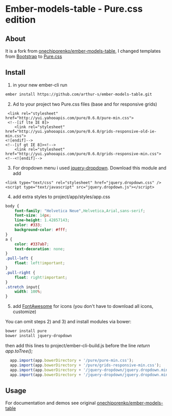 # Ember-models-table - Pure.css edition

## About
It is a fork from [onechiporenko/ember-models-table](https://github.com/onechiporenko/ember-models-table), I changed templates from [Bootstrap](http://getbootstrap.com/) to [Pure.css](http://purecss.io/)

## Install

1) in your new ember-cli run
```bash
ember install https://github.com/arthur-s/ember-models-table.git
```
2) Ad to your project two Pure.css files (base and for responsive grids)
```
 <link rel="stylesheet" href="http://yui.yahooapis.com/pure/0.6.0/pure-min.css">
 <!--[if lte IE 8]>
    <link rel="stylesheet" href="http://yui.yahooapis.com/pure/0.6.0/grids-responsive-old-ie-min.css">
<![endif]-->
<!--[if gt IE 8]><!-->
    <link rel="stylesheet" href="http://yui.yahooapis.com/pure/0.6.0/grids-responsive-min.css">
<!--<![endif]-->
```

3) For dropdown menu i used [jquery-dropdown](https://github.com/claviska/jquery-dropdown). Download this module and add
```
<link type="text/css" rel="stylesheet" href="jquery.dropdown.css" />
<script type="text/javascript" src="jquery.dropdown.js"></script>
```

4) add extra styles to project/app/styles/app.css
```css
body {
    font-family: "Helvetica Neue",Helvetica,Arial,sans-serif;
    font-size: 14px;
    line-height: 1.42857143;
    color: #333;
    background-color: #fff;
}
a {
    color: #337ab7;
    text-decoration: none;
}
.pull-left {
    float: left!important;
}
.pull-right {
    float: right!important;
}
.stretch input{
	width: 100%;
}
```
5) add [FontAwesome](https://fortawesome.github.io/Font-Awesome/) for icons (you don't have to download all icons, customize)


You can omit steps 2) and 3) and install modules via bower:
```bash
bower install pure
bower install jquery-dropdown
```
then add this lines to project/ember-cli-build.js before the line  *return app.toTree();*
```javascript
  app.import(app.bowerDirectory + '/pure/pure-min.css');
  app.import(app.bowerDirectory + '/pure/grids-responsive-min.css');
  app.import(app.bowerDirectory + '/jquery-dropdown/jquery.dropdown.min.css');
  app.import(app.bowerDirectory + '/jquery-dropdown/jquery.dropdown.min.js');
```

## Usage

For documentation and demos see original [onechiporenko/ember-models-table](https://github.com/onechiporenko/ember-models-table) 